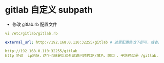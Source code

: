 # gitlab 自定义 subpath

- 修改 gitlab.rb 配置文件

```yaml
vi /etc/gitlab/gitlab.rb

external_url: http://192.168.0.110:32255/gitlab # 这里配置修改下即可，或者是不是有环境变量可以替换

http://192.168.0.110:32255/gitlab
http 协议  ip地址，这个也就是后续外部访问时的IP/域名、端口 、子路径就是 /gitlab，后续 gitlab 就会以该端口对外暴露
```

